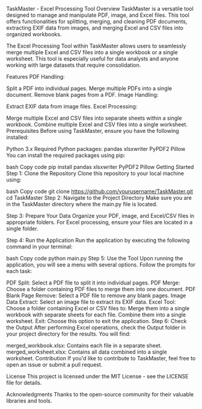 TaskMaster - Excel Processing Tool
Overview
TaskMaster is a versatile tool designed to manage and manipulate PDF, image, and Excel files. This tool offers functionalities for splitting, merging, and cleaning PDF documents, extracting EXIF data from images, and merging Excel and CSV files into organized workbooks.

The Excel Processing Tool within TaskMaster allows users to seamlessly merge multiple Excel and CSV files into a single workbook or a single worksheet. This tool is especially useful for data analysts and anyone working with large datasets that require consolidation.

Features
PDF Handling:

Split a PDF into individual pages.
Merge multiple PDFs into a single document.
Remove blank pages from a PDF.
Image Handling:

Extract EXIF data from image files.
Excel Processing:

Merge multiple Excel and CSV files into separate sheets within a single workbook.
Combine multiple Excel and CSV files into a single worksheet.
Prerequisites
Before using TaskMaster, ensure you have the following installed:

Python 3.x
Required Python packages:
pandas
xlsxwriter
PyPDF2
Pillow
You can install the required packages using pip:

bash
Copy code
pip install pandas xlsxwriter PyPDF2 Pillow
Getting Started
Step 1: Clone the Repository
Clone this repository to your local machine using:

bash
Copy code
git clone https://github.com/yourusername/TaskMaster.git
cd TaskMaster
Step 2: Navigate to the Project Directory
Make sure you are in the TaskMaster directory where the main.py file is located.

Step 3: Prepare Your Data
Organize your PDF, image, and Excel/CSV files in appropriate folders. For Excel processing, ensure your files are located in a single folder.

Step 4: Run the Application
Run the application by executing the following command in your terminal:

bash
Copy code
python main.py
Step 5: Use the Tool
Upon running the application, you will see a menu with several options. Follow the prompts for each task:

PDF Split: Select a PDF file to split it into individual pages.
PDF Merge: Choose a folder containing PDF files to merge them into one document.
PDF Blank Page Remove: Select a PDF file to remove any blank pages.
Image Data Extract: Select an image file to extract its EXIF data.
Excel Tool: Choose a folder containing Excel or CSV files to:
Merge them into a single workbook with separate sheets for each file.
Combine them into a single worksheet.
Exit: Choose this option to exit the application.
Step 6: Check the Output
After performing Excel operations, check the Output folder in your project directory for the results. You will find:

merged_workbook.xlsx: Contains each file in a separate sheet.
merged_worksheet.xlsx: Contains all data combined into a single worksheet.
Contribution
If you'd like to contribute to TaskMaster, feel free to open an issue or submit a pull request.

License
This project is licensed under the MIT License - see the LICENSE file for details.

Acknowledgments
Thanks to the open-source community for their valuable libraries and tools.

